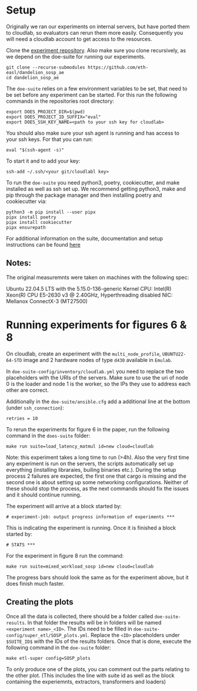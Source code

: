 # Setup
Originally we ran our experiments on internal servers, but have ported them to cloudlab, so evaluators can rerun them more easily.
Consequently you will need a cloudlab account to get access to the resources.

Clone the [experiment repository](https://github.com/eth-easl/dandelion_sosp_ae).
Also make sure you clone recursively, as we depend on the doe-suite for running our experiments.

```
git clone --recurse-submodules https://github.com/eth-easl/dandelion_sosp_ae
cd dandelion_sosp_ae
```

The `doe-suite` relies on a few environment variables to be set, that need to be set before any experiment can be started.
For this run the following commands in the repositories root directory:
```
export DOES_PROJECT_DIR=$(pwd)
export DOES_PROJECT_ID_SUFFIX="eval"
export DOES_SSH_KEY_NAME=<path to your ssh key for cloudlab>
```
You should also make sure your ssh agent is running and has access to your ssh keys.
For that you can run:
```
eval "$(ssh-agent -s)"
```
To start it and to add your key:
```
ssh-add ~/.ssh/<your git/cloudlabl key>
```

To run the `doe-suite` you need python3, poetry, cookiecutter, and make installed as well as ssh set up. 
We recommend getting python3, make and pip through the package manager and then installing poetry and cookiecutter via:
```
python3 -m pip install --user pipx
pipx install poetry
pipx install cookiecutter
pipx ensurepath
```
For additional information on the suite, documentation and setup instructions can be found [here](https://nicolas-kuechler.github.io/doe-suite/installation.html)

## Notes:

The original measuremnts were taken on machines with the following spec:

Ubuntu 22.04.5 LTS with the 5.15.0-136-generic Kernel
CPU: Intel(R) Xeon(R) CPU E5-2630 v3 @ 2.40GHz, Hyperthreading disabled
NIC: Mellanox ConnectX-3 (MT27500)

# Running experiments for figures 6 & 8

On cloudlab, create an experiment with the `multi_node_profile`, `UBUNTU22-64-STD` image and 2 hardware nodes of type `d430` available in `Emulab`.

In `doe-suite-config/inventory/cloudlab.yml` you need to replace the two placeholders with the URIs of the servers.
Make sure to use the uri of node 0 is the loader and node 1 is the worker, so the IPs they use to address each other are correct.

Additionally in the `doe-suite/ansible.cfg` add a additional line at the bottom (under `ssh_connection`):
```
retries = 10
```

To rerun the experiments for figure 6 in the paper, run the following command in the `does-suite` folder:
```
make run suite=load_latency_matmul id=new cloud=cloudlab
```
Note: this experiment takes a long time to run (>4h).
Also the very first time any experiment is run on the servers, the scripts automatically set up everything (installing libraraies, builing binaries etc.).
During the setup process 2 failures are expected, the first one that cargo is missing and the second one is about setting up some networking configurations.
Neither of these should stop the process, as the next commands should fix the issues and it should continue running.

The experiment will arrive at a block started by: 

```
# experiment-job: output progress information of experiments ***
```
This is indicating the experiment is running.
Once it is finished a block started by: 

```
# STATS ***
```

For the experiment in figure 8 run the command:
```
make run suite=mixed_workload_sosp id=new cloud=cloudlab
```

The progress bars should look the same as for the experiment above, but it does finish much faster.

## Creating the plots

Once all the data is collected, there should be a folder called `doe-suite-results`.
In that folder the results will be in folders will be named `<experiment name>_<ID>`.
The IDs need to be filled in `doe-suite-config/super_etl/SOSP_plots.yml`.
Replace the `<ID>` placeholders under `$SUITE_ID$` with the IDs of the results folders.
Once that is done, execute the following command in the `doe-suite` folder:

```
make etl-super config=SOSP_plots
```

To only produce one of the plots, you can comment out the parts relating to the other plot.
(This includes the line with suite id as well as the block containing the experiemnts, extractors, transformers and loaders)